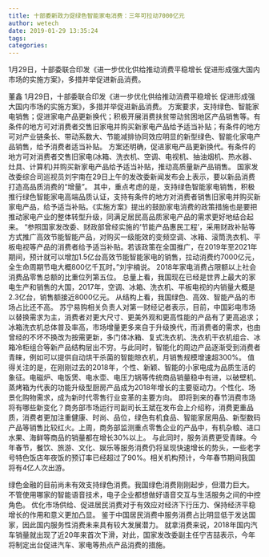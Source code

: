 ```yaml
---
title: 十部委新政力促绿色智能家电消费：三年可拉动7000亿元
author: wetech
date: 2019-01-29 13:35:24
tags: 
categories: 
---
```

1月29日，十部委联合印发《进一步优化供给推动消费平稳增长 促进形成强大国内市场的实施方案》，多措并举促进新品消费。
<!-- more -->
董鑫
1月29日，十部委联合印发《进一步优化供给推动消费平稳增长 促进形成强大国内市场的实施方案》，多措并举促进新品消费。
方案要求，支持绿色、智能家电销售；促进家电产品更新换代；积极开展消费扶贫带动贫困地区产品销售等。有条件的地方可对消费者交售旧家电并购买新家电产品给予适当补贴；有条件的地方可对产业链条长、带动系数大、节能减排协同效应明显的新型绿色、智能化家电产品销售，给予消费者适当补贴。
方案还明确，促进家电产品更新换代。有条件的地方可对消费者交售旧家电(冰箱、洗衣机、空调、电视机、抽油烟机、热水器、灶具、计算机)并购买新家电产品给予适当补贴，推动高质量新产品销售。
国家发改委综合司巡视员刘宇南在29日上午的发改委新闻发布会上表示，要以新品消费打造高品质消费的“增量”。
其中，重点考虑的是，支持绿色智能家电销售，积极推行绿色智能家电高端品质认证，支持有条件的地方对消费者销售旧家电并购买新家电产品，给予适当补贴。《实施方案》提出的鼓励家电消费的政策措施也是要把推动家电产业的整体转型升级，同满足居民高品质家电产品的需求更好地结合起来。
“参照国家发改委、财政部曾经实施的‘节能产品惠民工程’，采用财政补贴等方式推广高效节能智能产品，对购买一级能效的变频空调、冰箱、滚筒洗衣机、平板电视等产品的消费者给予适当补贴。若该政策在全国推广，在2019年至2021年期间，预计就可以增加1.5亿台高效节能智能家电的销售，拉动消费约7000亿元，全生命周期节电大概800亿千瓦时。”刘宇楠说。
2018年家电消费占限额以上社会消费品零售总额的比重位列第五位。
总量上看，我国现在已经是世界上最大的家电生产和销售的大国，2017年，空调、冰箱、洗衣机、平板电视的内销量大概是2.3亿台，销售额接近8000亿元。
从结构上看，我国绿色、高效、智能产品的市场占比还不高。
苏宁易购相关负责人对第一财经记者表示，目前，中国彩电市场以替换需求为主，消费者对更大尺寸、更美外观和更高性能的产品有了更高追求；冰箱洗衣机总体普及率高，市场增量更多来自于升级换代，而消费者的需求，也由曾经的不坏不换改为按需更新，多门体冰箱、复式洗衣机、洗衣机干衣机组合、冰箱冷柜组合等新产品结构层出不穷。与此同时，智能化的周边产品逐渐受到消费者青睐，例如可以提供自动烘干杀菌的智能晾衣机，月销售规模增速超300%。
值得关注的是，在刚刚过去的2018年，个性、新颖、智能的小家电成为品质生活的象征。电磁炉、电饭煲、电水壶、电压力锅等传统商品销量稳中有进，以破壁机、蒸烤箱为代表的功能升级型厨房产品成为2018年增长的主要驱动力。个性化、场景化购物需求，成为新时代零售行业变革的主要方向。
即将到来的春节消费市场将有哪些新变化？商务部市场运行司副司长王斌在发布会上介绍称，消费更重品质，消费者更加注重健康、时尚、品位，绿色有机食品、智能家居用品、新型数码产品等销售比较红火。上周，商务部监测重点零售企业的产品中，有机杂粮、进口水果、海鲜等商品的销量都在增长30%以上。
与此同时，服务消费更受青睐。今年春节，餐饮、旅游、文化、娱乐等服务消费仍将呈现快速增长的势头，一些老字号特色饭店年夜饭的预订率已经超过了90%。相关机构预计，今年春节期间我国将有4亿人次出游。
 
 
绿色金融的目前尚未有效支持绿色消费。我国绿色消费刚刚起步，但潜力巨大。
不管使用哪家的智能语音技术，电子企业都想做好语音交互与生活服务之间的中控角色。
优化市场供给、促进居民消费对于有效应对经济下行压力、保持经济平稳增长的作用和意义更加凸显。
鉴于中国居民消费中服务消费占比明显低于发达国家，因此国内服务性消费未来具有较大发展潜力。
就拿消费来说，2018年国内汽车销量就出现了近20年来首次下滑，对此，国家发改委副主任宁吉喆表示，今年将制定出台促进汽车、家电等热点产品消费的措施。
